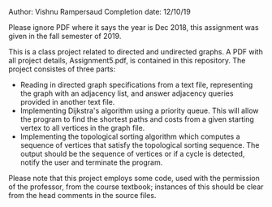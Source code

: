 Author: Vishnu Rampersaud 
Completion date: 12/10/19 

Please ignore PDF where it says the year is Dec 2018, this assignment was given in the fall semester of 2019. 

This is a class project related to directed and undirected graphs. A PDF with all project details, Assignment5.pdf,  is contained in this repository. The project consistes of three parts:

- Reading in directed graph specifications from a text file, representing the graph with an adjacency list, and answer adjacency queries provided in another text file.
- Implementing Dijkstra's algorithm using a priority queue. This will allow the program to find the shortest paths and costs from a given starting vertex to all vertices in the graph file.
- Implementing the topological sorting algorithm which computes a sequence of vertices that satisfy the topological sorting sequence. The output should be the sequence of vertices or if a cycle is detected, notify the user and terminate the program. 

Please note that this project employs some code, used with the permission of the professor, from the course textbook; instances of this should be clear from the head comments in the source files.
